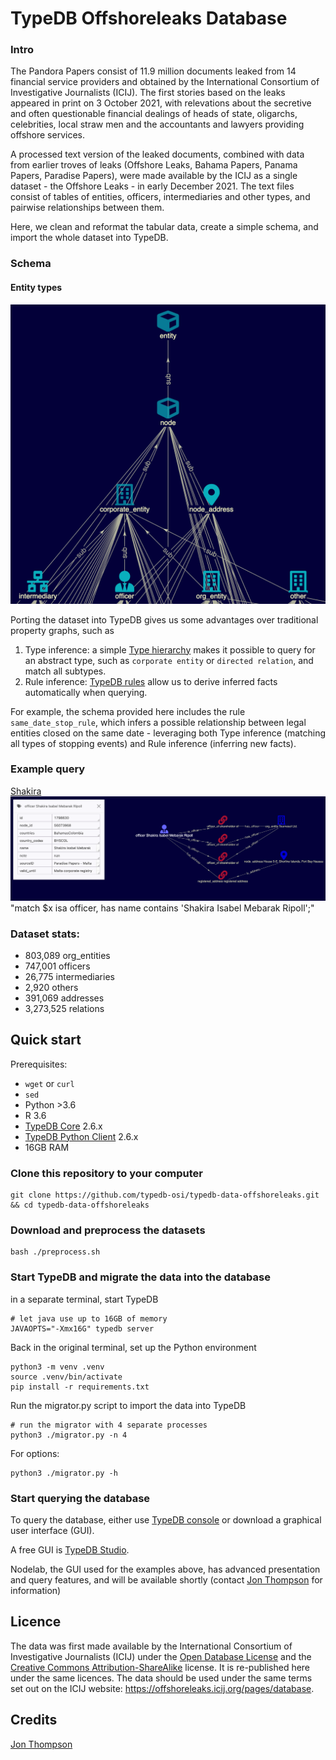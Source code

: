 # TypeDB Offshoreleaks Database
### Intro

The Pandora Papers consist of 11.9 million documents leaked from 14 financial service providers and obtained by the International Consortium of Investigative Journalists (ICIJ). The first stories based on the leaks appeared in print on 3 October 2021, with relevations about the secretive and often questionable financial dealings of heads of state, oligarchs, celebrities, local straw men and the accountants and lawyers providing offshore services.

A processed text version of the leaked documents, combined with data from earlier troves of leaks (Offshore Leaks, Bahama Papers, Panama Papers, Paradise Papers), were made available by the ICIJ as a single dataset - the Offshore Leaks - in early December 2021. The text files consist of tables of entities, officers, intermediaries and other types, and pairwise relationships between them. 

Here, we clean and reformat the tabular data, create a simple schema, and import the whole dataset into TypeDB. 

### Schema 

#### Entity types
![entity types](assets/screenshot_entities.png)

Porting the dataset into TypeDB gives us some advantages over traditional property graphs, such as

1. Type inference: a simple [Type hierarchy](https://docs.vaticle.com/docs/schema/overview#typedb-data-model) makes it possible to query for an abstract type, such as `corporate entity` or `directed relation`, and match all subtypes.
2. Rule inference: [TypeDB rules](https://docs.vaticle.com/docs/schema/rules) allow us to derive inferred facts automatically when querying. 

For example, the schema provided here includes the rule `same_date_stop_rule`, which infers a possible relationship between legal entities closed on the same date - leveraging both Type inference (matching all types of stopping events) and Rule inference (inferring new facts). 

### Example query
[Shakira](https://www.icij.org/investigations/paradise-papers/6069/)
![screenshot_shakira.png](assets/screenshot_shakira.png)
"match $x isa officer, has name contains 'Shakira Isabel Mebarak Ripoll';"

### Dataset stats:
* 803,089 org_entities
* 747,001 officers
* 26,775 intermediaries
* 2,920 others
* 391,069 addresses
* 3,273,525 relations
## Quick start

Prerequisites: 
* `wget` or `curl`
* `sed`
* Python >3.6
* R 3.6
* [TypeDB Core](https://vaticle.com/download#core) 2.6.x 
* [TypeDB Python Client](https://docs.vaticle.com/docs/client-api/python) 2.6.x
* 16GB RAM
### Clone this repository to your computer

```shell
git clone https://github.com/typedb-osi/typedb-data-offshoreleaks.git && cd typedb-data-offshoreleaks
```

### Download and preprocess the datasets

```shell
bash ./preprocess.sh
```

### Start TypeDB and migrate the data into the database

in a separate terminal, start TypeDB
```shell
# let java use up to 16GB of memory
JAVAOPTS="-Xmx16G" typedb server
```

Back in the original terminal, set up the Python environment
```
python3 -m venv .venv
source .venv/bin/activate
pip install -r requirements.txt
```

Run the migrator.py script to import the data into TypeDB
```shell
# run the migrator with 4 separate processes
python3 ./migrator.py -n 4
```
For options:

```shell
python3 ./migrator.py -h
```
### Start querying the database

To query the database, either use [TypeDB console](https://docs.vaticle.com/docs/console/console) or download a graphical user interface (GUI). 

A free GUI is [TypeDB Studio](https://github.com/vaticle/typedb-studio).

Nodelab, the GUI used for the examples above, has advanced presentation and query features, and will be available shortly (contact [Jon Thompson](https://www.linkedin.com/in/jonatanthompson/) for information)

## Licence

The data was first made available by the International Consortium of Investigative Journalists (ICIJ) under the [Open Database License](http://opendatacommons.org/licenses/odbl/1.0/) and the [Creative Commons Attribution-ShareAlike](http://creativecommons.org/licenses/by-sa/3.0/) license. It is re-published here under the same licences. 
The data should be used under the same terms set out on the ICIJ website: https://offshoreleaks.icij.org/pages/database.

## Credits
[Jon Thompson](https://www.linkedin.com/in/jonatanthompson/)